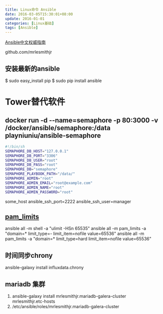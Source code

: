 ```yaml
---
title: Linux命令 Ansible
date: 2016-03-05T15:30:01+08:00
update: 2016-01-01
categories: [Linux基础]
tags: [Ansible]
---
```

[Ansible中文权威指南](http://www.ansible.com.cn/)

github.com/mrlesmithjr

## 安装最新的ansible
$ sudo easy_install pip
$ sudo pip install ansible


# Tower替代软件
## docker run -d --name=semaphore -p 80:3000 -v /docker/ansible/semaphore:/data playniuniu/ansible-semaphore
```sh
#!/bin/sh
SEMAPHORE_DB_HOST="127.0.0.1"
SEMAPHORE_DB_PORT="3306"
SEMAPHORE_DB_USER="root"
SEMAPHORE_DB_PASS="root"
SEMAPHORE_DB="semaphore"
SEMAPHORE_PLAYBOOK_PATH="/data/"
SEMAPHORE_ADMIN="root"
SEMAPHORE_ADMIN_EMAIL="root@example.com"
SEMAPHORE_ADMIN_NAME="root"
SEMAPHORE_ADMIN_PASSWORD="root"
```

some_host         ansible_ssh_port=2222     ansible_ssh_user=manager


## [pam_limits](http://docs.ansible.com/ansible/latest/pam_limits_module.html)
ansible all -m shell -a "ulimit -HSn 65535"
ansible all -m pam_limits -a "domain=* limit_type=- limit_item=nofile value=65536"
ansible all -m pam_limits -a "domain=* limit_type=hard limit_item=nofile value=65536"

## 时间同步chrony
 ansible-galaxy install influxdata.chrony

## mariadb 集群
1. ansible-galaxy install mrlesmithjr.mariadb-galera-cluster mrlesmithjr.etc-hosts
2. /etc/ansible/roles/mrlesmithjr.mariadb-galera-cluster

